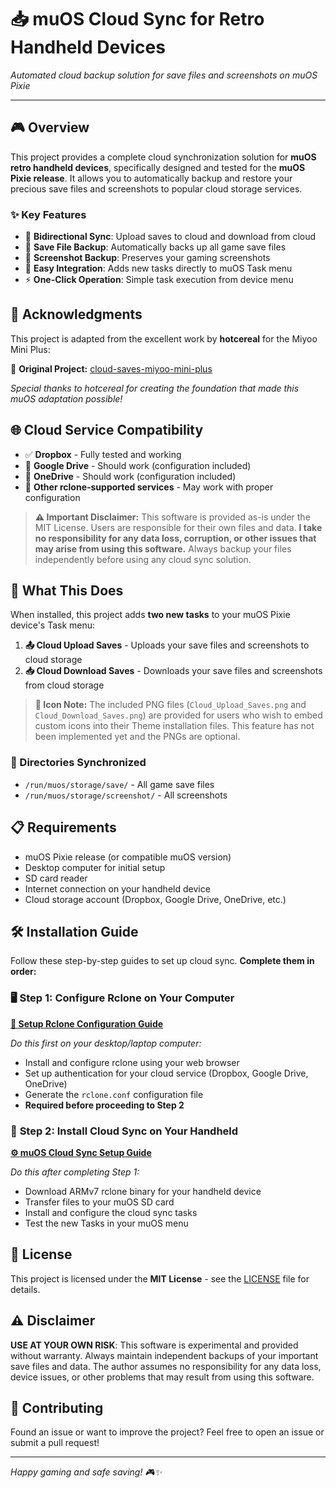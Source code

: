 # 📥 muOS Cloud Sync for Retro Handheld Devices

*Automated cloud backup solution for save files and screenshots on muOS Pixie*

---

## 🎮 Overview

This project provides a complete cloud synchronization solution for **muOS retro handheld devices**, specifically designed and tested for the **muOS Pixie release**. It allows you to automatically backup and restore your precious save files and screenshots to popular cloud storage services.

### ✨ Key Features

- 🔄 **Bidirectional Sync**: Upload saves to cloud and download from cloud
- 💾 **Save File Backup**: Automatically backs up all game save files
- 📸 **Screenshot Backup**: Preserves your gaming screenshots
- 🎯 **Easy Integration**: Adds new tasks directly to muOS Task menu
- ⚡ **One-Click Operation**: Simple task execution from device menu

## 🙏 Acknowledgments

This project is adapted from the excellent work by **hotcereal** for the Miyoo Mini Plus:

🌟 **Original Project:** [cloud-saves-miyoo-mini-plus](https://github.com/hotcereal/cloud-saves-miyoo-mini-plus)

*Special thanks to hotcereal for creating the foundation that made this muOS adaptation possible!*

## 🌐 Cloud Service Compatibility

- ✅ **Dropbox** - Fully tested and working
- 🔧 **Google Drive** - Should work (configuration included)
- 🔧 **OneDrive** - Should work (configuration included)
- 🔧 **Other rclone-supported services** - May work with proper configuration

> **⚠️ Important Disclaimer:** This software is provided as-is under the MIT License. Users are responsible for their own files and data. **I take no responsibility for any data loss, corruption, or other issues that may arise from using this software.** Always backup your files independently before using any cloud sync solution.

## 🚀 What This Does

When installed, this project adds **two new tasks** to your muOS Pixie device's Task menu:

1. **📤 Cloud Upload Saves** - Uploads your save files and screenshots to cloud storage
2. **📥 Cloud Download Saves** - Downloads your save files and screenshots from cloud storage

> **🎨 Icon Note:** The included PNG files (`Cloud_Upload_Saves.png` and `Cloud_Download_Saves.png`) are provided for users who wish to embed custom icons into their Theme installation files. This feature has not been implemented yet and the PNGs are optional.

### 📁 Directories Synchronized

- `/run/muos/storage/save/` - All game save files
- `/run/muos/storage/screenshot/` - All screenshots

## 📋 Requirements

- muOS Pixie release (or compatible muOS version)
- Desktop computer for initial setup
- SD card reader
- Internet connection on your handheld device
- Cloud storage account (Dropbox, Google Drive, OneDrive, etc.)

## 🛠️ Installation Guide

Follow these step-by-step guides to set up cloud sync. **Complete them in order:**

### 🖥️ **Step 1: Configure Rclone on Your Computer**
**[📝 Setup Rclone Configuration Guide](./1-Setup-Rclone-Configuration.md)**

*Do this first on your desktop/laptop computer:*
- Install and configure rclone using your web browser
- Set up authentication for your cloud service (Dropbox, Google Drive, OneDrive)
- Generate the `rclone.conf` configuration file
- **Required before proceeding to Step 2**

### 📱 **Step 2: Install Cloud Sync on Your Handheld**
**[⚙️ muOS Cloud Sync Setup Guide](./2-Setup-muOS-Cloud-Sync.md)**

*Do this after completing Step 1:*
- Download ARMv7 rclone binary for your handheld device
- Transfer files to your muOS SD card
- Install and configure the cloud sync tasks
- Test the new Tasks in your muOS menu

## 📄 License

This project is licensed under the **MIT License** - see the [LICENSE](./LICENSE) file for details.

## ⚠️ Disclaimer

**USE AT YOUR OWN RISK**: This software is experimental and provided without warranty. Always maintain independent backups of your important save files and data. The author assumes no responsibility for any data loss, device issues, or other problems that may result from using this software.

## 🤝 Contributing

Found an issue or want to improve the project? Feel free to open an issue or submit a pull request!

---

*Happy gaming and safe saving! 🎮✨* 
